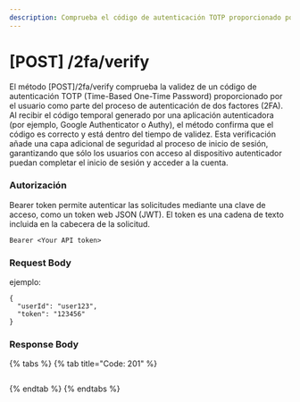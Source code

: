 ```yaml
---
description: Comprueba el código de autenticación TOTP proporcionado por el usuario.
---
```


# \[POST] /2fa/verify

El método \[POST]/2fa/verify comprueba la validez de un código de autenticación TOTP (Time-Based One-Time Password) proporcionado por el usuario como parte del proceso de autenticación de dos factores (2FA). Al recibir el código temporal generado por una aplicación autenticadora (por ejemplo, Google Authenticator o Authy), el método confirma que el código es correcto y está dentro del tiempo de validez. Esta verificación añade una capa adicional de seguridad al proceso de inicio de sesión, garantizando que sólo los usuarios con acceso al dispositivo autenticador puedan completar el inicio de sesión y acceder a la cuenta.

### Autorización

Bearer token permite autenticar las solicitudes mediante una clave de acceso, como un token web JSON (JWT). El token es una cadena de texto incluida en la cabecera de la solicitud.

```
Bearer <Your API token>
```

### Request Body

ejemplo:

```
{
  "userId": "user123",
  "token": "123456"
}
```

### Response Body

{% tabs %}
{% tab title="Code: 201" %}
```
```
{% endtab %}
{% endtabs %}
